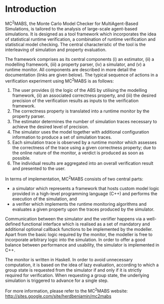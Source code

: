 Introduction
=========

MC<sup>2</sup>MABS, the Monte Carlo Model Checker for MultiAgent-Based Simulations, is tailored to the analysis of large-scale agent-based simulations. It is designed as a tool framework which incorporates the idea of statistical runtime verification, a combination of runtime verification and statistical model checking. The central characteristic of the tool is the interleaving of simulation and property evaluation. 

The framework comprises as its central components (i) an estimator, (ii) a modelling framework, (iii) a property parser, (iv) a simulator, and (v) a runtime monitor. All components are described in more detail the documentation (links are given below). The typical sequence of actions in a verification experiment using MC<sup>2</sup>MABS is as follows:

1. The user provides (i) the logic of the ABS by utilising the modelling framework, (ii) an associated correctness property, and (iii) the desired precision of the verification results as inputs to the verification framework.
2. The correctness property is translated into a runtime monitor by the property parser.
3. The estimator determines the number of simulation traces necessary to achieve the desired level of precision.
4. The simulator uses the model together with additional configuration information to produce a set of simulation traces.
5. Each simulation trace is observed by a runtime monitor which assesses the correctness of the trace using a given correctness property; due to the online nature of the monitor, a verdict is produced as soon as possible.
6. The individual results are aggregated into an overall verification result and presented to the user.

In terms of implementation, MC<sup>2</sup>MABS consists of two central parts: 

+ a simulator which represents a framework that hosts custom model logic provided in a high-level programming language (C++) and performs the execution of the simulation, and 
+ a verifier which implements the runtime monitoring algorithms and evaluates a given property upon the traces produced by the simulator. 

Communication between the simulator and the veriifier happens via a well-defined functional interface which is realised as a set of mandatory and additional optional callback functions to be implemented by the modeller. Apart from the basic logic required by the monitor, the modeller is free to incorporate arbitrary logic into the simulation. In order to offer a good balance between performance and usability, the simulator is implemented in C++. 

The monitor is written in Haskell. In order to avoid unnecessary computation, it is based on the idea of lazy evaluation, according to which a group state is requested from the simulator if and only if it is strictly required for verification. When requesting a group state, the underlying simulation is triggered to advance for a single step. 

For more information, please refer to the MC<sup>2</sup>MABS website: 
http://sites.google.com/site/herdbenjamin/mc2mabs   
